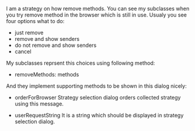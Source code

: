 I am a strategy on how remove methods.
You can see my subclasses when you try remove method in the browser which is still in use.
Usualy you see four options what to do:
- just remove 
- remove and show senders
- do not remove and show senders
- cancel  

My subclasses reprsent this choices using following method: 

- removeMethods: methods 

And they implement supporting methods to be shown in this dialog nicely: 

- orderForBrowser 
Strategy selection dialog orders collected strategy using this message. 

- userRequestString 
It is a string which should be displayed in strategy selection dialog.